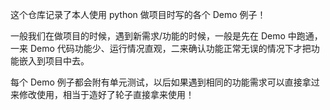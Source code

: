 这个仓库记录了本人使用 python 做项目时写的各个 Demo 例子！

一般我们在做项目的时候，遇到新需求/功能的时候，一般是先在 Demo 中跑通，一来 Demo 代码功能少、运行情况直观，二来确认功能正常无误的情况下才把功能嵌入到项目中去。

每个 Demo 例子都会附有单元测试，以后如果遇到相同的功能需求可以直接拿过来修改使用，相当于造好了轮子直接拿来使用！
